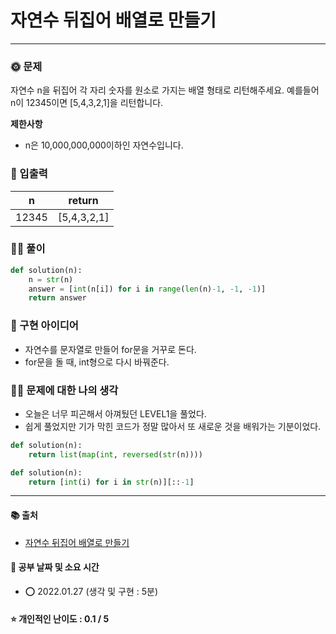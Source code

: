 # 자연수 뒤집어 배열로 만들기

-------
### 🌞 문제
자연수 n을 뒤집어 각 자리 숫자를 원소로 가지는 배열 형태로 리턴해주세요. 예를들어 n이 12345이면 [5,4,3,2,1]을 리턴합니다.

<b>제한사항</b>  
- n은 10,000,000,000이하인 자연수입니다.

### 📝 입출력
|n|return|
|---|---|
|12345|[5,4,3,2,1]|

### 👩‍💻 풀이
```python
def solution(n):
    n = str(n)
    answer = [int(n[i]) for i in range(len(n)-1, -1, -1)]
    return answer
 ```

### 🔑 구현 아이디어
- 자연수를 문자열로 만들어 for문을 거꾸로 돈다.
- for문을 돌 때, int형으로 다시 바꿔준다.
  
### 🙋‍♀ 문제에 대한 나의 생각
- 오늘은 너무 피곤해서 아껴뒀던 LEVEL1을 풀었다.
- 쉽게 풀었지만 기가 막힌 코드가 정말 많아서 또 새로운 것을 배워가는 기분이었다.
```python
def solution(n):
    return list(map(int, reversed(str(n))))
```
```python
def solution(n):
    return [int(i) for i in str(n)][::-1]
```

-------------
#### 📚 출처
- [자연수 뒤집어 배열로 만들기](https://programmers.co.kr/learn/courses/30/lessons/12932?language=python3)
#### 📅 공부 날짜 및 소요 시간
- ⭕ 2022.01.27 (생각 및 구현 : 5분)  
#### ⭐ 개인적인 난이도 : 0.1 / 5